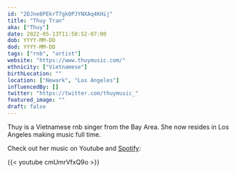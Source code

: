 ```yaml
---
id: "2DJne8PEkrT7gk0PJYNXAq4KHij"
title: "Thuy Tran"
aka: ["Thuy"]
date: 2022-05-13T11:58:52-07:00
dob: YYYY-MM-DD
dod: YYYY-MM-DD
tags: ["rnb", "artist"]
website: "https://www.thuymusic.com/"
ethnicity: ["Vietnamese"]
birthLocation: ""
location: ["Newark", "Los Angeles"]
influencedBy: []
twitter: "https://twitter.com/thuymusic_"
featured_image: ""
draft: false
---
```


Thuy is a Vietnamese rnb singer from the Bay Area. She now resides in Los
Angeles making music full time.

Check out her music on Youtube and
[Spotify](https://open.spotify.com/artist/3R80OE4RViOWbnuvqh0j8a):

{{< youtube cmUmrVfxQ9o >}}
